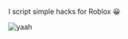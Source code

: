 I script simple hacks for Roblox 😀



![yaah](https://github.com/user-attachments/assets/843b4383-7ee2-4d20-b1e3-50bd785e81c1)
